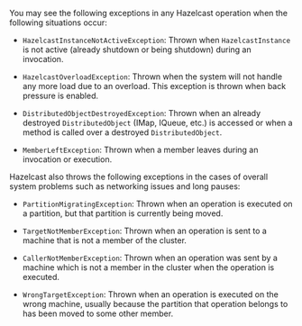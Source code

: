 
You may see the following exceptions in any Hazelcast operation when the following situations occur:

- `HazelcastInstanceNotActiveException`: Thrown when `HazelcastInstance` is not active (already shutdown or being shutdown) during an invocation. 

- `HazelcastOverloadException`: Thrown when the system will not handle any more load due to an overload. This exception is thrown when back pressure is enabled.

- `DistributedObjectDestroyedException`: Thrown when an already destroyed `DistributedObject` (IMap, IQueue, etc.) is accessed or when a method is called over a destroyed `DistributedObject`.

- `MemberLeftException`: Thrown when a member leaves during an invocation or execution.

Hazelcast also throws the following exceptions in the cases of overall system problems such as networking issues and long pauses:

- `PartitionMigratingException`: Thrown when an operation is executed on a partition, but that partition is currently being moved.

- `TargetNotMemberException`: Thrown when an operation is sent to a machine that is not a member of the cluster.

- `CallerNotMemberException`: Thrown when an operation was sent by a machine which is not a member in the cluster when the operation is executed.

- `WrongTargetException`: Thrown when an operation is executed on the wrong machine, usually because the partition that operation belongs to has been moved to some other member.





